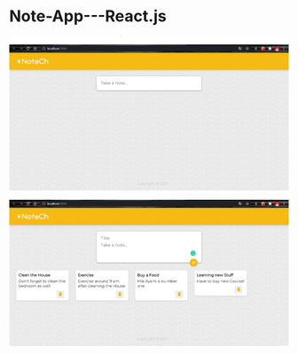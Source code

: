 # Note-App---React.js

![alt text](https://github.com/ErwinSputra/Note-App---React.js/blob/master/public/images/First-Look.png?raw=true)

![alt text](https://github.com/ErwinSputra/Note-App---React.js/blob/master/public/images/Final-Look.png?raw=true)
